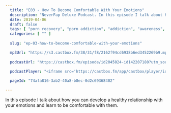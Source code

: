 ```yaml
---
  title: "E03 - How To Become Comfortable With Your Emotions"
  description: "NeverFap Deluxe Podcast. In this episode I talk about how you can develop a healthy relationship with your emotions."
  date: 2019-04-06
  draft: false
  tags: [ "porn recovery", "porn addiction", "addiction", "awareness", "nofap", "neverfap", "neverfap deluxe", "neverfap basics", "nofap podcast", "neverfap podcast", "neverfap deluxe podcast" ]
  categories: [ "" ]
  
  slug: "ep-03-how-to-become-comfortable-with-your-emotions"

  mp3Url: "https://s3.castbox.fm/38/31/f8/2162f94cd6938b6ed3452269b9.mp3"
  
  podcastUrl: "https://castbox.fm/episode/id2045024-id142207180?utm_source=podcaster&utm_medium=dlink&utm_campaign=e_142207180&utm_content=EP3%20-%20How%20To%20Become%20Comfortable%20With%20Your%20Emotions-CastBox_FM"
  
  podcastPlayer: "<iframe src='https://castbox.fm/app/castbox/player/id2045024/id142207180?v=4.1.190404&autoplay=0' frameborder='0' width='100%' height='300'></iframe>"

  pageId: "74afa816-3ab2-40a8-b8ec-0d2c69368402"

---
```


In this episode I talk about how you can develop a healthy relationship with your emotions and learn to be comfortable with them.